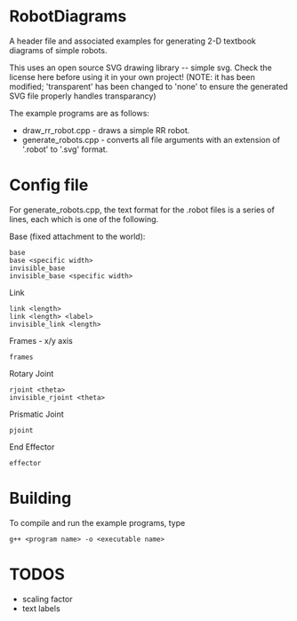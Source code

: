 # RobotDiagrams
A header file and associated examples for generating 2-D textbook diagrams of simple robots.

This uses an open source SVG drawing library -- simple svg. Check the license here before using it in your own project!
(NOTE: it has been modified; 'transparent' has been changed to 'none' to ensure the generated SVG file properly handles
transparancy)

The example programs are as follows:
* draw_rr_robot.cpp - draws a simple RR robot.
* generate_robots.cpp - converts all file arguments with an extension of '.robot' to '.svg' format.

# Config file
For generate_robots.cpp, the text format for the .robot files is a series of lines, each which is one of the following.

Base (fixed attachment to the world):
```
base
base <specific width>
invisible_base
invisible_base <specific width>
```

Link
```
link <length>
link <length> <label>
invisible_link <length>
```

Frames - x/y axis
```
frames
```

Rotary Joint
```
rjoint <theta>
invisible_rjoint <theta>
```

Prismatic Joint
```
pjoint
```

End Effector
```
effector
```

# Building

To compile and run the example programs, type
```
g++ <program name> -o <executable name>
```

# TODOS

* scaling factor
* text labels
